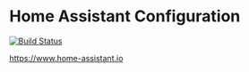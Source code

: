 # Home Assistant Configuration

[![Build Status](https://travis-ci.org/miclip/homeassistant-config.svg?branch=master)](https://travis-ci.org/miclip/homeassistant-config)

https://www.home-assistant.io
